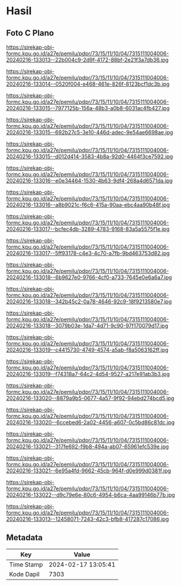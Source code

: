 # Hasil

## Foto C Plano

https://sirekap-obj-formc.kpu.go.id/a27e/pemilu/pdpr/73/15/11/10/04/7315111004006-20240216-133013--22b004c9-2d9f-4172-88bf-2e21f3a7db36.jpg

https://sirekap-obj-formc.kpu.go.id/a27e/pemilu/pdpr/73/15/11/10/04/7315111004006-20240216-133014--0520f004-e468-461e-826f-8123bcf1dc3b.jpg

https://sirekap-obj-formc.kpu.go.id/a27e/pemilu/pdpr/73/15/11/10/04/7315111004006-20240216-133015--7977125b-156a-48b3-a0b8-6031ac4fb427.jpg

https://sirekap-obj-formc.kpu.go.id/a27e/pemilu/pdpr/73/15/11/10/04/7315111004006-20240216-133015--692b27c5-3e10-446d-adec-9e54ae6698ae.jpg

https://sirekap-obj-formc.kpu.go.id/a27e/pemilu/pdpr/73/15/11/10/04/7315111004006-20240216-133015--d012d414-3583-4b8a-92d0-4464f3ce7592.jpg

https://sirekap-obj-formc.kpu.go.id/a27e/pemilu/pdpr/73/15/11/10/04/7315111004006-20240216-133016--e0e34464-1530-4b63-9df4-268a4d6571da.jpg

https://sirekap-obj-formc.kpu.go.id/a27e/pemilu/pdpr/73/15/11/10/04/7315111004006-20240216-133016--a8b9021c-f6c6-415a-90aa-ebc4aa90b48f.jpg

https://sirekap-obj-formc.kpu.go.id/a27e/pemilu/pdpr/73/15/11/10/04/7315111004006-20240216-133017--bcfec4db-3289-4783-9168-83a5a5575f1e.jpg

https://sirekap-obj-formc.kpu.go.id/a27e/pemilu/pdpr/73/15/11/10/04/7315111004006-20240216-133017--5ff93178-c4e3-4c70-a7fb-9bd463753d82.jpg

https://sirekap-obj-formc.kpu.go.id/a27e/pemilu/pdpr/73/15/11/10/04/7315111004006-20240216-133018--6b9627e0-9766-4cf0-a733-7645e0e6a6a7.jpg

https://sirekap-obj-formc.kpu.go.id/a27e/pemilu/pdpr/73/15/11/10/04/7315111004006-20240216-133018--342b45c2-0a78-4646-92c9-18f9213580e7.jpg

https://sirekap-obj-formc.kpu.go.id/a27e/pemilu/pdpr/73/15/11/10/04/7315111004006-20240216-133018--3079b03e-1da7-4d71-9c90-97f170079d17.jpg

https://sirekap-obj-formc.kpu.go.id/a27e/pemilu/pdpr/73/15/11/10/04/7315111004006-20240216-133019--c4415730-4749-4574-a5ab-f8a5063162ff.jpg

https://sirekap-obj-formc.kpu.go.id/a27e/pemilu/pdpr/73/15/11/10/04/7315111004006-20240216-133019--f74318a7-64c2-4d54-9527-a217e91ab3b3.jpg

https://sirekap-obj-formc.kpu.go.id/a27e/pemilu/pdpr/73/15/11/10/04/7315111004006-20240216-133020--8879a9b5-0677-4a57-9f92-94ebd274bcd5.jpg

https://sirekap-obj-formc.kpu.go.id/a27e/pemilu/pdpr/73/15/11/10/04/7315111004006-20240216-133020--6ccebed6-2a02-4456-a607-0c5bd86c81dc.jpg

https://sirekap-obj-formc.kpu.go.id/a27e/pemilu/pdpr/73/15/11/10/04/7315111004006-20240216-133021--317fe692-f9b8-494a-ab07-65961efc539e.jpg

https://sirekap-obj-formc.kpu.go.id/a27e/pemilu/pdpr/73/15/11/10/04/7315111004006-20240216-133021--6e95a4fd-9662-45cb-964f-d0e999d0381f.jpg

https://sirekap-obj-formc.kpu.go.id/a27e/pemilu/pdpr/73/15/11/10/04/7315111004006-20240216-133022--d9c79e6e-80c6-4954-b6ca-4aa99146b77b.jpg

https://sirekap-obj-formc.kpu.go.id/a27e/pemilu/pdpr/73/15/11/10/04/7315111004006-20240216-133013--12458071-7243-42c3-bfb8-417287c17086.jpg


## Metadata

| Key        | Value               |
| ---------- | ------------------- |
| Time Stamp | 2024-02-17 13:05:41 |
| Kode Dapil | 7303                |



